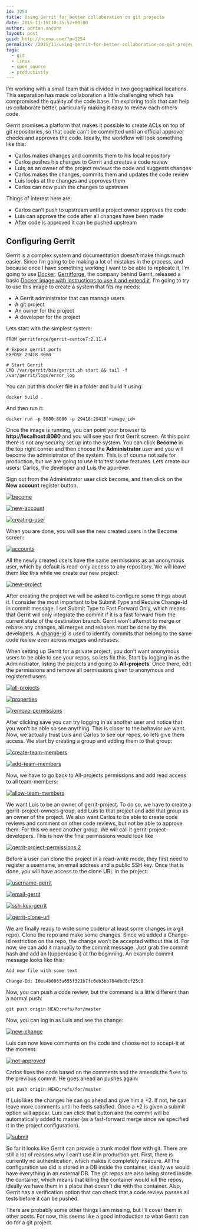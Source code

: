 ```yaml
---
id: 3254
title: Using Gerrit for better collaboration on git projects
date: 2015-11-19T10:35:57+00:00
author: adrian.ancona
layout: post
guid: http://ncona.com/?p=3254
permalink: /2015/11/using-gerrit-for-better-collaboration-on-git-projects/
tags:
  - git
  - linux
  - open_source
  - productivity
---
```

I&#8217;m working with a small team that is divided in two geographical locations. This separation has made collaboration a little challenging which has compromised the quality of the code base. I&#8217;m exploring tools that can help us collaborate better, particularly making it easy to review each others code.

Gerrit promises a platform that makes it possible to create ACLs on top of git repositories, so that code can&#8217;t be committed until an official approver checks and approves the code. Ideally, the workflow will look something like this:

  * Carlos makes changes and commits them to his local repository
  * Carlos pushes his changes to Gerrit and creates a code review
  * Luis, as an owner of the project reviews the code and suggests changes
  * Carlos makes the changes, commits them and updates the code review
  * Luis looks at the changes and approves them
  * Carlos can now push the changes to upstream

<!--more-->

Things of interest here are:

  * Carlos can&#8217;t push to upstream until a project owner approves the code
  * Luis can approve the code after all changes have been made
  * After code is approved it can be pushed upstream

## Configuring Gerrit

Gerrit is a complex system and documentation doesn&#8217;t make things much easier. Since I&#8217;m going to be making a lot of mistakes in the process, and because once I have something working I want to be able to replicate it, I&#8217;m going to use [Docker](http://ncona.com/2015/05/introduction-to-docker/). [Gerritforge](http://www.gerritforge.com/), the company behind Gerrit, released a basic [Docker image with instructions to use it and extend it](http://gitenterprise.me/2015/04/30/no-more-tears-with-gerrit-code-review-thanks-to-docker/). I&#8217;m going to try to use this image to create a system that fits my needs:

  * A Gerrit administrator that can manage users
  * A git project
  * An owner for the project
  * A developer for the project

Lets start with the simplest system:

```
FROM gerritforge/gerrit-centos7:2.11.4

# Expose gerrit ports
EXPOSE 29418 8080

# Start Gerrit
CMD /var/gerrit/bin/gerrit.sh start && tail -f /var/gerrit/logs/error_log
```

You can put this docker file in a folder and build it using:

```
docker build .
```

And then run it:

```
docker run -p 8080:8080 -p 29418:29418 <image_id>
```

Once the image is running, you can point your browser to **http://localhost:8080** and you will see your first Gerrit screen. At this point there is not any security set up into the system. You can click **Become** in the top right corner and then choose the **Administrator** user and you will become the administrator of the system. This is of course not safe for production, but we are going to use it to test some features. Lets create our users: Carlos, the developer and Luis the approver.

Sign out from the Administrator user click become, and then click on the **New account** register button.

[<img src="/images/posts/become.png" alt="become" />](/images/posts/become.png)

[<img src="/images/posts/new-account.png" alt="new-account" />](/images/posts/new-account.png)

[<img src="/images/posts/creating-user.png" alt="creating-user" />](/images/posts/creating-user.png)

When you are done, you will see the new created users in the Become screen:

[<img src="/images/posts/accounts.png" alt="accounts" />](/images/posts/accounts.png)

All the newly created users have the same permissions as an anonymous user, which by default is read-only access to any repository. We will leave them like this while we create our new project:

[<img src="/images/posts/new-project.png" alt="new-project" />](/images/posts/new-project.png)

After creating the project we will be asked to configure some things about it. I consider the most important to be Submit Type and Require Change-Id in commit message. I set Submit Type to Fast Forward Only, which means that Gerrit will only integrate the commit if it is a fast forward from the current state of the destination branch. Gerrit won&#8217;t attempt to merge or rebase any changes, all merges and rebases must be done by the developers. A [change-id](https://gerrit-review.googlesource.com/Documentation/user-changeid.html) is used to identify commits that belong to the same code review even across merges and rebases.

When setting up Gerrit for a private project, you don&#8217;t want anonymous users to be able to see your repos, so lets fix this. Start by logging in as the Administrator, listing the projects and going to **All-projects**. Once there, edit the permissions and remove all permissions given to anonymous and registered users.

[<img src="/images/posts/all-projects.png" alt="all-projects" />](/images/posts/all-projects.png)

[<img src="/images/posts/properties.png" alt="properties" />](/images/posts/properties.png)

[<img src="/images/posts/remove-permissions.png" alt="remove-permissions" />](/images/posts/remove-permissions.png)

After clicking save you can try logging in as another user and notice that you won&#8217;t be able so see anything. This is closer to the behavior we want. Now, we actually trust Luis and Carlos to see our repos, so lets give them access. We start by creating a group and adding them to that group:

[<img src="/images/posts/create-team-members.png" alt="create-team-members" />](/images/posts/create-team-members.png)

[<img src="/images/posts/add-team-members.png" alt="add-team-members" />](/images/posts/add-team-members.png)

Now, we have to go back to All-projects permissions and add read access to all team-members:

[<img src="/images/posts/allow-team-members.png" alt="allow-team-members" />](/images/posts/allow-team-members.png)

We want Luis to be an owner of gerrit-project. To do so, we have to create a gerrit-project-owners group, add Luis to that project and add that group as an owner of the project. We also want Carlos to be able to create code reviews and comment on other code reviews, but not be able to approve them. For this we need another group. We will call it gerrit-project-developers. This is how the final permissions would look like

[<img src="/images/posts/gerrit-project-permissions.2.png" alt="gerrit-project-permissions.2" />](/images/posts/gerrit-project-permissions.2.png)

Before a user can clone the project in a read-write mode, they first need to register a username, an email address and a public SSH key. Once that is done, you will have access to the clone URL in the project:

[<img src="/images/posts/username-gerrit.png" alt="username-gerrit" />](/images/posts/username-gerrit.png)

[<img src="/images/posts/email-gerrit.png" alt="email-gerrit" />](/images/posts/email-gerrit.png)

[<img src="/images/posts/ssh-key-gerrit.png" alt="ssh-key-gerrit" />](/images/posts/ssh-key-gerrit.png)

[<img src="/images/posts/gerrit-clone-url.png" alt="gerrit-clone-url" />](/images/posts/gerrit-clone-url.png)

We are finally ready to write some code(or at least some changes in a git repo). Clone the repo and make some changes. Since we added a Change-Id restriction on the repo, the change won&#8217;t be accepted without this id. For now, we can add it manually to the commit message. Just grab the commit hash and add an I(uppercase i) at the beginning. An example commit message looks like this:

```
Add new file with some text

Change-Id: I6ea4b0863a655f321b7fc6eb3bb784dbd8cf25c8
```

Now, you can push a code review, but the command is a little different than a normal push:

```
git push origin HEAD:refs/for/master
```

Now, you can log in as Luis and see the change:

[<img src="/images/posts/new-change.png" alt="new-change" />](/images/posts/new-change.png)

Luis can now leave comments on the code and choose not to accept-it at the moment:

[<img src="/images/posts/not-approved.png" alt="not-approved" />](/images/posts/not-approved.png)

Carlos fixes the code based on the comments and the amends the fixes to the previous commit. He goes ahead an pushes again:

```
git push origin HEAD:refs/for/master
```

If Luis likes the changes he can go ahead and give him a +2. If not, he can leave more comments until he feels satisfied. Once a +2 is given a submit option will appear. Luis can click that button and the commit will be automatically added to master (as a fast-forward merge since we specified it in the project configuration).

[<img src="/images/posts/submit.png" alt="submit" />](/images/posts/submit.png)

So far it looks like Gerrit can provide a trunk model flow with git. There are still a lot of reasons why I can&#8217;t use it in production yet. First, there is currently no authentication, which makes it completely insecure. All the configuration we did is stored in a DB inside the container, ideally we would have everything in an external DB. The git repos are also being stored inside the container, which means that killing the container would kill the repos, ideally we have them in a place that doesn&#8217;t die with the container. Also, Gerrit has a verification option that can check that a code review passes all tests before it can be pushed.

There are probably some other things I am missing, but I&#8217;ll cover them in other posts. For now, this seems like a good introduction to what Gerrit can do for a git project.

